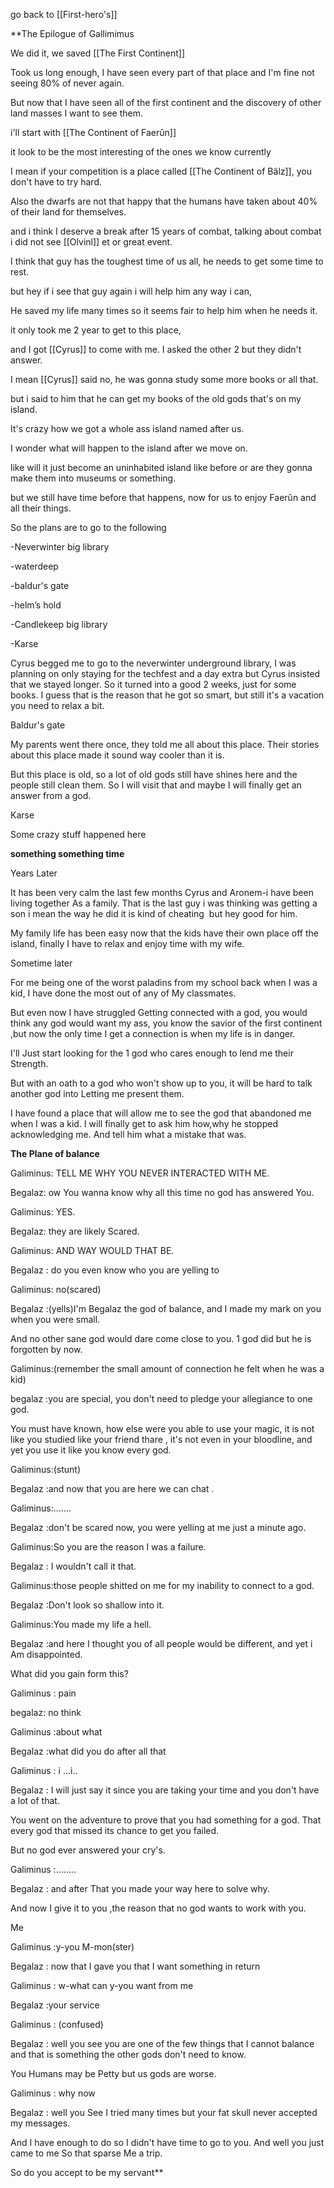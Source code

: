 go back to [[First-hero's]]

**The Epilogue of Gallimimus

  

We did it, we saved [[The First Continent]]

Took us long enough, I have seen every part of that place and I'm fine not seeing 80% of never again.

But now that I have seen all of the first continent and the discovery of other land masses I want to see them.

  

i'll start with [[The Continent of Faerûn]]

it look to be the most interesting of the ones we know currently

I mean if your competition is a place called [[The Continent of Bâlz]], you don't have to try hard.

Also the dwarfs are not that happy that the humans have taken about 40% of their land for themselves.

and i think I deserve a break after 15 years of combat, talking about combat i did not see [[Olvinl]] et or great event.

I think that guy has the toughest time of us all, he needs to get some time to rest.

but hey if i see that guy again i will help him any way i can,

He saved my life many times so it seems fair to help him when he needs it.

  
  

it only took me 2 year to get to this place,

and I got [[Cyrus]] to come with me. I asked the other 2 but they didn't answer.

I mean [[Cyrus]] said no, he was gonna study some more books or all that.

but i said to him that he can get my books of the old gods that's on my island.

It's crazy how we got a whole ass island named after us.

I wonder what will happen to the island after we move on.

like will it just become an uninhabited island like before or are they gonna make them into museums or something.

but we still have time before that happens, now for us to enjoy Faerûn and all their things.

  

So the plans are to go to the following 

-Neverwinter big library

-waterdeep

-baldur's gate

-helm’s hold

-Candlekeep big library

-Karse

  

Cyrus begged me to go to the neverwinter underground library, I was planning on only staying for the techfest and a day extra but Cyrus insisted that we stayed longer. So it turned into a good 2 weeks, just for some books. I guess that is the reason that he got so smart, but still it's a vacation you need to relax a bit.

  

Baldur's gate 

My parents went there once, they told me all about this place. Their stories about this place made it sound way cooler than it is.

But this place is old, so a lot of old gods still have shines here and the people still clean them. So I will visit that and maybe I will finally get an answer from a god.

  

Karse

Some crazy stuff happened here

**something something time**

  
  

Years Later 

  

It has been very calm the last few months Cyrus and Aronem-i have been living together As a family. That is the last guy i was thinking was getting a son i mean the way he did it is kind of cheating  but hey good for him.

My family life has been easy now that the kids have their own place off the island, finally I have to relax and enjoy time with my wife. 

  

Sometime later 

For me being one of the worst paladins from my school back when I was a kid, I have done the most out of any of My classmates.

But even now I have struggled Getting connected with a god, you would think any god would want my ass, you know the savior of the first continent ,but now the only time I get a connection is when my life is in danger. 

  

I'll Just start looking for the 1 god who cares enough to lend me their Strength.

But with an oath to a god who won't show up to you, it will be hard to talk another god into Letting me present them.

  

I have found a place that will allow me to see the god that abandoned me when I was a kid. I will finally get to ask him how,why he stopped acknowledging me. And tell him what a mistake that was.

  
  

**The Plane of balance**

  

Galiminus: TELL ME WHY YOU NEVER INTERACTED WITH ME.

Begalaz: ow You wanna know why all this time no god has answered You.

Galiminus: YES.

Begalaz: they are likely Scared.

Galiminus: AND WAY WOULD THAT BE.

Begalaz : do you even know who you are yelling to

Galiminus: no(scared)

Begalaz :(yells)I'm Begalaz the god of balance, and I made my mark on you when you were small.

And no other sane god would dare come close to you. 1 god did but he is forgotten by now.

Galiminus:(remember the small amount of connection he felt when he was a kid)

begalaz :you are special, you don't need to pledge your allegiance to one god.

You must have known, how else were you able to use your magic, it is not like you studied like your friend thare , it's not even in your bloodline, and yet you use it like you know every god.

Galiminus:(stunt)

Begalaz :and now that you are here we can chat .

Galiminus:.……

Begalaz :don't be scared now, you were yelling at me just a minute ago. 

Galiminus:So you are the reason I was a failure.

Begalaz : I wouldn't call it that.

Galiminus:those people shitted on me for my inability to connect to a god.

Begalaz :Don't look so shallow into it.

Galiminus:You made my life a hell.

Begalaz :and here I thought you of all people would be different, and yet i Am disappointed.

What did you gain form this?

Galiminus : pain

begalaz: no think 

Galiminus :about what

Begalaz :what did you do after all that

Galiminus : i …i..

Begalaz : I will just say it since you are taking your time and you don't have a lot of that.

You went on the adventure to prove that you had something for a god. That every god that missed its chance to get you failed.

But no god ever answered your cry's.

Galiminus :........

Begalaz : and after That you made your way here to solve why.

And now I give it to you ,the reason that no god wants to work with you.

Me

Galiminus :y-you M-mon(ster)

Begalaz : now that I gave you that I want something in return 

Galiminus : w-what can y-you want from me

Begalaz :your service

Galiminus : (confused)

Begalaz : well you see you are one of the few things that I cannot balance and that is something the other gods don't need to know.

You Humans may be Petty but us gods are worse.

Galiminus : why now

Begalaz : well you See I tried many times but your fat skull never accepted my messages.

And I have enough to do so I didn't have time to go to you. And well you just came to me So that sparse Me a trip.

So do you accept to be my servant**